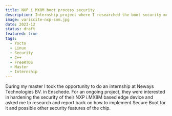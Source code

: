 ```yaml
---
title: NXP i.MX8M boot process security
description: Internship project where I researched the boot security measures of the NXP i.MX8M SoC in order for it to be deployed as edge device in the wild. Gathered detailed knowledge of Secure boot, ARM TrustZone, as well as inter-processor communication using RPMsg for the cooperation between an ARM application processor and ARM real-time processor.
image: variscite-nxp-som.jpg
date: 2023-12
status: draft
featured: true
tags:
  - Yocto
  - Linux
  - Security
  - C++
  - FreeRTOS
  - Master
  - Internship
---
```


During my master I took the opportunity to do an internship at Neways Technologies BV. in Enschede. For an ongoing project, they were interested in hardening the security of their NXP i.MX8M based edge device and asked me to research and report back on how to implement Secure Boot for it and possible other security features of the chip.


